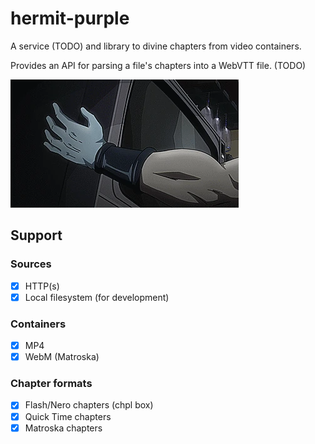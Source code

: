 # hermit-purple

A service (TODO) and library to divine chapters from video containers.

Provides an API for parsing a file's chapters into a WebVTT file. (TODO)

![Hermit purple stand](docs/Hermit_purple.gif)

## Support

### Sources

- [x] HTTP(s)
- [x] Local filesystem (for development)

### Containers

- [x] MP4
- [x] WebM (Matroska)

### Chapter formats

- [x] Flash/Nero chapters (chpl box)
- [x] Quick Time chapters
- [x] Matroska chapters
